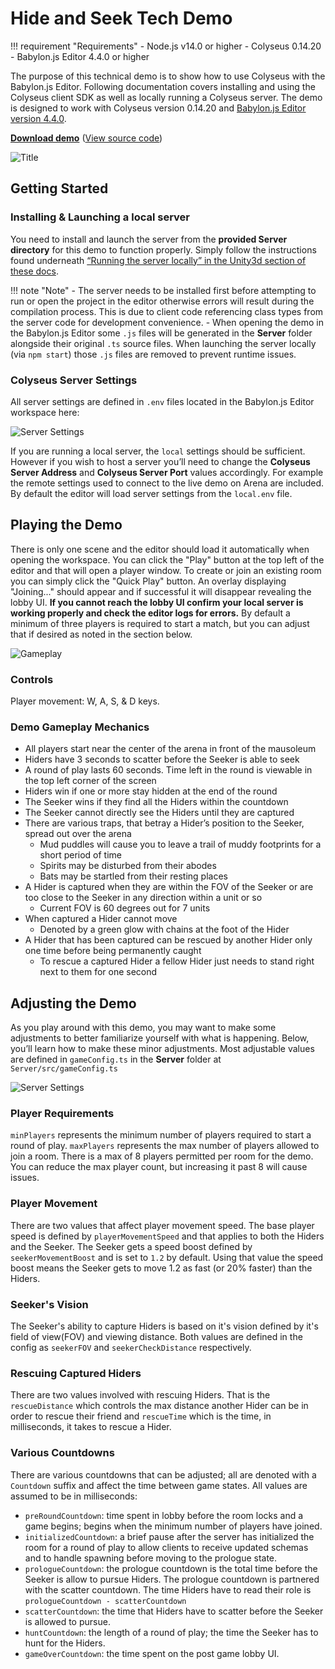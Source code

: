 # Hide and Seek Tech Demo

!!! requirement "Requirements"
    - Node.js v14.0 or higher
    - Colyseus 0.14.20
    - Babylon.js Editor 4.4.0 or higher

The purpose of this technical demo is to show how to use Colyseus with the Babylon.js Editor. Following documentation covers installing and using the Colyseus client SDK as well as locally running a Colyseus server. The demo is designed to work with Colyseus version 0.14.20 and [Babylon.js Editor version 4.4.0](http://editor.babylonjs.com/).

**[Download demo](https://github.com/colyseus/babylonjs-hide-and-seek/archive/master.zip)** ([View source code](https://github.com/colyseus/babylonjs-hide-and-seek/))

![Title](hide-and-seek/title.png)

## Getting Started

### Installing & Launching a local server

You need to install and launch the server from the **provided Server directory** for this demo to function properly. Simply follow the instructions found underneath [“Running the server locally” in the Unity3d section of these docs](/getting-started/unity3d-client/#running-the-server-locally). 

!!! note "Note"
    - The server needs to be installed first before attempting to run or open the project in the editor otherwise errors will result during the compilation process. This is due to client code referencing class types from the server code for development convenience.
    - When opening the demo in the Babylon.js Editor some `.js` files will be generated in the **Server** folder alongside their original `.ts` source files. When launching the server locally (via `npm start`) those `.js` files are removed to prevent runtime issues.

### Colyseus Server Settings

All server settings are defined in `.env` files located in the Babylon.js Editor workspace here:

![Server Settings](hide-and-seek/server-settings.png)

If you are running a local server, the `local` settings should be sufficient. However if you wish to host a server you’ll need to change the **Colyseus Server Address** and **Colyseus Server Port** values accordingly. For example the remote settings used to connect to the live demo on Arena are included.
By default the editor will load server settings from the `local.env` file.

## Playing the Demo

There is only one scene and the editor should load it automatically when opening the workspace. You can click the "Play" button at the top left of the editor and that will open a player window. To create or join an existing room you can simply click the "Quick Play" button. An overlay displaying "Joining..." should appear and if successful it will disappear revealing the lobby UI. **If you cannot reach the lobby UI confirm your local server is working properly and check the editor logs for errors.**
By default a minimum of three players is required to start a match, but you can adjust that if desired as noted in the section below.

![Gameplay](hide-and-seek/gameplay.png)

### Controls
Player movement: W, A, S, & D keys.

### Demo Gameplay Mechanics
- All players start near the center of the arena in front of the mausoleum
- Hiders have 3 seconds to scatter before the Seeker is able to seek
- A round of play lasts 60 seconds. Time left in the round is viewable in the top left corner of the screen
- Hiders win if one or more stay hidden at the end of the round
- The Seeker wins if they find all the Hiders within the countdown
- The Seeker cannot directly see the Hiders until they are captured
- There are various traps, that betray a Hider’s position to the Seeker, spread out over the arena
    - Mud puddles will cause you to leave a trail of muddy footprints for a short period of time
    - Spirits may be disturbed from their abodes
    - Bats may be startled from their resting places
- A Hider is captured when they are within the FOV of the Seeker or are too close to the Seeker in any direction within a unit or so
    - Current FOV is 60 degrees out for 7 units
- When captured a Hider cannot move
    - Denoted by a green glow with chains at the foot of the Hider
- A Hider that has been captured can be rescued by another Hider only one time before being permanently caught
    - To rescue a captured Hider a fellow Hider just needs to stand right next to them for one second

## Adjusting the Demo
As you play around with this demo, you may want to make some adjustments to better familiarize yourself with what is happening. Below, you’ll learn how to make these minor adjustments. Most adjustable values are defined in `gameConfig.ts` in the **Server** folder at `Server/src/gameConfig.ts`

![Server Settings](hide-and-seek/config.png)

### Player Requirements
`minPlayers` represents the minimum number of players required to start a round of play. `maxPlayers` represents the max number of players allowed to join a room. There is a max of 8 players permitted per room for the demo. You can reduce the max player count, but increasing it past 8 will cause issues.

### Player Movement
There are two values that affect player movement speed. The base player speed is defined by `playerMovementSpeed` and that applies to both the Hiders and the Seeker. The Seeker gets a speed boost defined by `seekerMovementBoost` and is set to `1.2` by default. Using that value the speed boost means the Seeker gets to move 1.2 as fast (or 20% faster) than the Hiders.

### Seeker's Vision
The Seeker's ability to capture Hiders is based on it's vision defined by it's field of view(FOV) and viewing distance. Both values are defined in the config as `seekerFOV` and `seekerCheckDistance` respectively.

### Rescuing Captured Hiders
There are two values involved with rescuing Hiders. That is the `rescueDistance` which controls the max distance another Hider can be in order to rescue their friend and `rescueTime` which is the time, in milliseconds, it takes to rescue a Hider.

### Various Countdowns
There are various countdowns that can be adjusted; all are denoted with a `Countdown` suffix and affect the time between game states. All values are assumed to be in milliseconds:

- `preRoundCountdown`: time spent in lobby before the room locks and a game begins; begins when the minimum number of players have joined. 
- `initializedCountdown`: a brief pause after the server has initialized the room for a round of play to allow clients to receive updated schemas and to handle spawning before moving to the prologue state.
- `prologueCountdown`: the prologue countdown is the total time before the Seeker is allow to pursue Hiders. The prologue countdown is partnered with the scatter countdown. The time Hiders have to read their role is `prologueCountdown - scatterCountdown`
- `scatterCountdown`: the time that Hiders have to scatter before the Seeker is allowed to pursue.
- `huntCountdown`: the length of a round of play; the time the Seeker has to hunt for the Hiders.
- `gameOverCountdown`: the time spent on the post game lobby UI.
